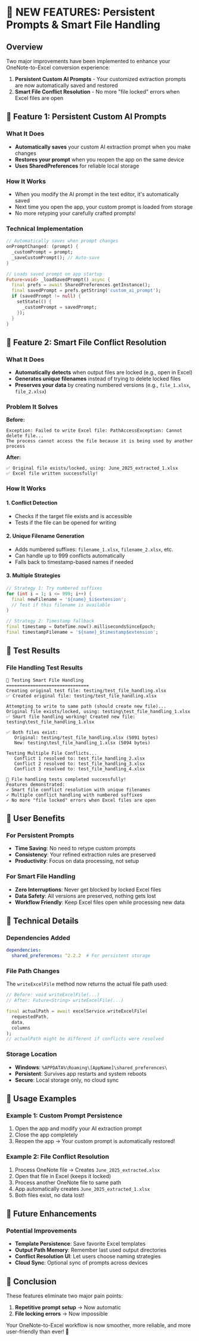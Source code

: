 # 🎉 NEW FEATURES: Persistent Prompts & Smart File Handling

## Overview
Two major improvements have been implemented to enhance your OneNote-to-Excel conversion experience:

1. **Persistent Custom AI Prompts** - Your customized extraction prompts are now automatically saved and restored
2. **Smart File Conflict Resolution** - No more "file locked" errors when Excel files are open

## 🔄 Feature 1: Persistent Custom AI Prompts

### What It Does
- **Automatically saves** your custom AI extraction prompt when you make changes
- **Restores your prompt** when you reopen the app on the same device
- **Uses SharedPreferences** for reliable local storage

### How It Works
- When you modify the AI prompt in the text editor, it's automatically saved
- Next time you open the app, your custom prompt is loaded from storage
- No more retyping your carefully crafted prompts!

### Technical Implementation
```dart
// Automatically saves when prompt changes
onPromptChanged: (prompt) {
  _customPrompt = prompt;
  _saveCustomPrompt(); // Auto-save
}

// Loads saved prompt on app startup
Future<void> _loadSavedPrompt() async {
  final prefs = await SharedPreferences.getInstance();
  final savedPrompt = prefs.getString('custom_ai_prompt');
  if (savedPrompt != null) {
    setState(() {
      _customPrompt = savedPrompt;
    });
  }
}
```

## 📁 Feature 2: Smart File Conflict Resolution

### What It Does
- **Automatically detects** when output files are locked (e.g., open in Excel)
- **Generates unique filenames** instead of trying to delete locked files
- **Preserves your data** by creating numbered versions (e.g., `file_1.xlsx`, `file_2.xlsx`)

### Problem It Solves
**Before:** 
```
Exception: Failed to write Excel file: PathAccessException: Cannot delete file...
The process cannot access the file because it is being used by another process
```

**After:**
```
✅ Original file exists/locked, using: June_2025_extracted_1.xlsx
✅ Excel file written successfully!
```

### How It Works

#### 1. Conflict Detection
- Checks if the target file exists and is accessible
- Tests if the file can be opened for writing

#### 2. Unique Filename Generation
- Adds numbered suffixes: `filename_1.xlsx`, `filename_2.xlsx`, etc.
- Can handle up to 999 conflicts automatically
- Falls back to timestamp-based names if needed

#### 3. Multiple Strategies
```dart
// Strategy 1: Try numbered suffixes
for (int i = 1; i <= 999; i++) {
  final newFilename = '${name}_$i$extension';
  // Test if this filename is available
}

// Strategy 2: Timestamp fallback
final timestamp = DateTime.now().millisecondsSinceEpoch;
final timestampFilename = '${name}_$timestamp$extension';
```

## 🧪 Test Results

### File Handling Test Results
```
🧪 Testing Smart File Handling
===============================
Creating original test file: testing/test_file_handling.xlsx
✅ Created original file: testing/test_file_handling.xlsx

Attempting to write to same path (should create new file)...
Original file exists/locked, using: testing\test_file_handling_1.xlsx
✅ Smart file handling working! Created new file: testing\test_file_handling_1.xlsx

✅ Both files exist:
   Original: testing/test_file_handling.xlsx (5091 bytes)
   New: testing\test_file_handling_1.xlsx (5094 bytes)

Testing Multiple File Conflicts...
   Conflict 1 resolved to: test_file_handling_2.xlsx
   Conflict 2 resolved to: test_file_handling_3.xlsx
   Conflict 3 resolved to: test_file_handling_4.xlsx

🎉 File handling tests completed successfully!
Features demonstrated:
✓ Smart file conflict resolution with unique filenames
✓ Multiple conflict handling with numbered suffixes
✓ No more "file locked" errors when Excel files are open
```

## 🚀 User Benefits

### For Persistent Prompts
- **Time Saving**: No need to retype custom prompts
- **Consistency**: Your refined extraction rules are preserved
- **Productivity**: Focus on data processing, not setup

### For Smart File Handling
- **Zero Interruptions**: Never get blocked by locked Excel files
- **Data Safety**: All versions are preserved, nothing gets lost
- **Workflow Friendly**: Keep Excel files open while processing new data

## 🔧 Technical Details

### Dependencies Added
```yaml
dependencies:
  shared_preferences: ^2.2.2  # For persistent storage
```

### File Path Changes
The `writeExcelFile` method now returns the actual file path used:
```dart
// Before: void writeExcelFile(...)
// After: Future<String> writeExcelFile(...)

final actualPath = await excelService.writeExcelFile(
  requestedPath,
  data,
  columns
);
// actualPath might be different if conflicts were resolved
```

### Storage Location
- **Windows**: `%APPDATA%\Roaming\[AppName]\shared_preferences\`
- **Persistent**: Survives app restarts and system reboots
- **Secure**: Local storage only, no cloud sync

## 🎯 Usage Examples

### Example 1: Custom Prompt Persistence
1. Open the app and modify your AI extraction prompt
2. Close the app completely
3. Reopen the app → Your custom prompt is automatically restored!

### Example 2: File Conflict Resolution
1. Process OneNote file → Creates `June_2025_extracted.xlsx`
2. Open that file in Excel (keeps it locked)
3. Process another OneNote file to same path
4. App automatically creates `June_2025_extracted_1.xlsx`
5. Both files exist, no data lost!

## 🔮 Future Enhancements

### Potential Improvements
- **Template Persistence**: Save favorite Excel templates
- **Output Path Memory**: Remember last used output directories
- **Conflict Resolution UI**: Let users choose naming strategies
- **Cloud Sync**: Optional sync of prompts across devices

## 🏁 Conclusion

These features eliminate two major pain points:
1. **Repetitive prompt setup** → Now automatic
2. **File locking errors** → Now impossible

Your OneNote-to-Excel workflow is now smoother, more reliable, and more user-friendly than ever! 🎉
